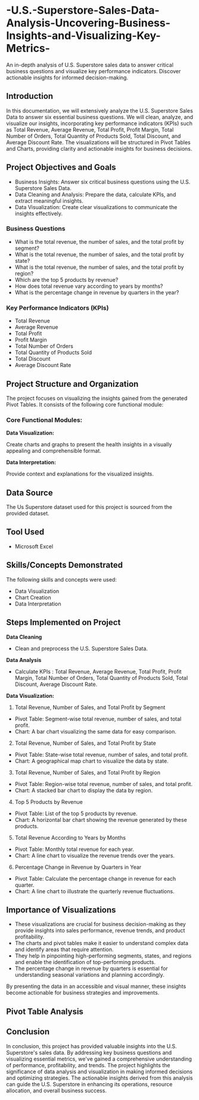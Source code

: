 # -U.S.-Superstore-Sales-Data-Analysis-Uncovering-Business-Insights-and-Visualizing-Key-Metrics-
An in-depth analysis of U.S. Superstore sales data to answer critical business questions and visualize key performance indicators. Discover actionable insights for informed decision-making.

## Introduction

In this documentation, we will extensively analyze the U.S. Superstore Sales Data to answer six essential business questions. We will clean, analyze, and visualize our insights, incorporating key performance indicators (KPIs) such as Total Revenue, Average Revenue, Total Profit, Profit Margin, Total Number of Orders, Total Quantity of Products Sold, Total Discount, and Average Discount Rate. The visualizations will be structured in Pivot Tables and Charts, providing clarity and actionable insights for business decisions.

## Project Objectives and Goals

- Business Insights: Answer six critical business questions using the U.S. Superstore Sales Data.
- Data Cleaning and Analysis: Prepare the data, calculate KPIs, and extract meaningful insights.
- Data Visualization: Create clear visualizations to communicate the insights effectively.

### Business Questions

- What is the total revenue, the number of sales, and the total profit by segment?
- What is the total revenue, the number of sales, and the total profit by state?
- What is the total revenue, the number of sales, and the total profit by region?
- Which are the top 5 products by revenue?
- How does total revenue vary according to years by months?
- What is the percentage change in revenue by quarters in the year?

### Key Performance Indicators (KPIs)

- Total Revenue
- Average Revenue
- Total Profit
- Profit Margin
- Total Number of Orders
- Total Quantity of Products Sold
- Total Discount
- Average Discount Rate

## Project Structure and Organization

The project focuses on visualizing the insights gained from the  generated Pivot Tables. It consists of the following core functional module:

### Core Functional Modules:

**Data Visualization:**

Create charts and graphs to present the health insights in a visually appealing and comprehensible format.

**Data Interpretation:**

Provide context and explanations for the visualized insights.

## Data Source

The Us Superstore dataset used for this project is sourced from the provided dataset.

## Tool Used

- Microsoft Excel

## Skills/Concepts Demonstrated

The following skills and concepts were used:

- Data Visualization
- Chart Creation
- Data Interpretation

## Steps Implemented on Project

**Data Cleaning** 

- Clean and preprocess the U.S. Superstore Sales Data.

**Data Analysis**

- Calculate KPIs : Total Revenue, Average Revenue, Total Profit, Profit Margin, Total Number of Orders, Total Quantity of Products Sold, Total Discount, Average Discount Rate.

**Data Visualization:**

1. Total Revenue, Number of Sales, and Total Profit by Segment

- Pivot Table: Segment-wise total revenue, number of sales, and total profit.
- Chart: A bar chart visualizing the same data for easy comparison.

2. Total Revenue, Number of Sales, and Total Profit by State

- Pivot Table: State-wise total revenue, number of sales, and total profit.
- Chart: A geographical map chart to visualize the data by state.

3. Total Revenue, Number of Sales, and Total Profit by Region

- Pivot Table: Region-wise total revenue, number of sales, and total profit.
- Chart: A stacked bar chart to display the data by region.

4. Top 5 Products by Revenue

- Pivot Table: List of the top 5 products by revenue.
- Chart: A horizontal bar chart showing the revenue generated by these products.

5. Total Revenue According to Years by Months

- Pivot Table: Monthly total revenue for each year.
- Chart: A line chart to visualize the revenue trends over the years.
  
6. Percentage Change in Revenue by Quarters in Year

- Pivot Table: Calculate the percentage change in revenue for each quarter.
- Chart: A line chart to illustrate the quarterly revenue fluctuations.

## Importance of Visualizations

- These visualizations are crucial for business decision-making as they provide insights into sales performance, revenue trends, and product profitability.
- The charts and pivot tables make it easier to understand complex data and identify areas that require attention.
- They help in pinpointing high-performing segments, states, and regions and enable the identification of top-performing products.
- The percentage change in revenue by quarters is essential for understanding seasonal variations and planning accordingly.

By presenting the data in an accessible and visual manner, these insights become actionable for business strategies and improvements.

## Pivot Table Analysis 


## Conclusion

In conclusion, this project has provided valuable insights into the U.S. Superstore's sales data. By addressing key business questions and visualizing essential metrics, we've gained a comprehensive understanding of performance, profitability, and trends. The project highlights the significance of data analysis and visualization in making informed decisions and optimizing strategies. The actionable insights derived from this analysis can guide the U.S. Superstore in enhancing its operations, resource allocation, and overall business success.
